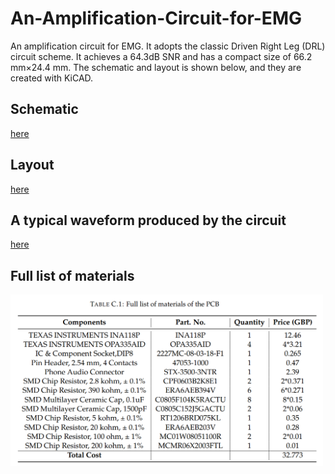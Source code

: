 # An-Amplification-Circuit-for-EMG
An amplification circuit for EMG. It adopts the classic Driven Right Leg (DRL) circuit scheme. It achieves a 64.3dB SNR and has a compact size of 66.2 mm×24.4 mm. The schematic and layout is shown below, and they are created with KiCAD. 

## Schematic
[here](KiCADSchem.pdf)

## Layout
[here](KiCADLayout.pdf)

## A typical waveform produced by the circuit
[here](contraction.pdf)

## Full list of materials

<img src="material.PNG" alt="drawing" width="500"/>
